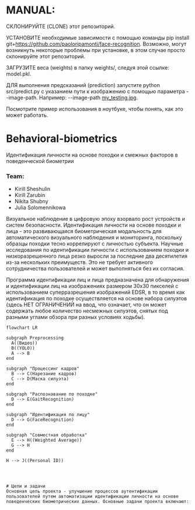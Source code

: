 # MANUAL:

СКЛОНИРУЙТЕ (CLONE) этот репозиторий.

УСТАНОВИТЕ необходимые зависимости с помощью команды pip install git+https://github.com/paoloripamonti/face-recognition. Возможно, могут возникнуть некоторые проблемы при установке, в этом случае просто склонируйте этот репозиторий.

ЗАГРУЗИТЕ веса (weights) в папку weights/, следуя этой ссылке: model.pkl.

ДЛЯ выполнения предсказаний (prediction) запустите python src/predict.py с указанием пути к изображению с помощью параметра --image-path. Например: --image-path [my_testing.jpg](https://i.pinimg.com/originals/9e/1c/c9/9e1cc9329b82ad0084d5c4c30757d469.jpg).

Посмотрите пример использования в ноутбуке, чтобы понять, как это может работать.


# Behavioral-biometrics
Идентификация личности на основе походки и смежных факторов в поведенческой биометрии

### Team:
- Kirill Sheshulin
- Kirill Zarubin
- Nikita Shubny
- Julia Solomennikowa

Визуальное наблюдение в цифровую эпоху взорвало рост устройств и систем безопасности. Идентификация личности на основе походки и лица - это развивающаяся биометрическая модальность для автоматического визуального наблюдения и мониторинга, поскольку образцы походки тесно коррелируют с личностью субъекта. Научные исследования по идентификации личности с использованием походки и низкоразрешенного лица резко выросли за последние два десятилетия из-за нескольких преимуществ. Это не требует активного сотрудничества пользователей и может выполняться без их согласия.

Программа идентификации лиц и лица предназначена для обнаружения и идентификации лиц на изображениях размером 30x30 пикселей с использованием суперразрешения изображений EDSR, в то время как идентификация по походке осуществляется на основе набора силуэтов (здесь НЕТ ОГРАНИЧЕНИЙ на ввод, что означает, что он может содержать любое количество несмежных силуэтов, снятых под разными углами обзора при разных условиях ходьбы).

```mermaid
flowchart LR

subgraph Preprocessing
  A((Видео))
  B((YOLO))
  A --> B
end

subgraph "Процессинг кадров" 
  B --> C(Нарезание кадров)
  C --> D(Маска силуэта)
end

subgraph "Распознавание по походке"
  D --> E(GaitRecognition)
end

subgraph "Идентификация по лицу"
  D --> G(FaceRecognition)
end

subgraph "Совместная обработка"
  E --> H((Weighted Average))
  G --> H
end

H --> J((Personal ID))




# Цели и задачи
Основная цель проекта - улучшение процессов аутентификации пользователей путем автоматизации идентификации личности на основе поведенческих биометрических данных. Основные задачи проекта включают:

